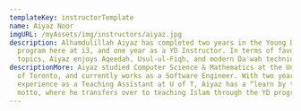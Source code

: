 ```yaml
---
templateKey: instructorTemplate
name: Aiyaz Noor
imgURL: /myAssets/img/instructors/aiyaz.jpg
description: Alhamdulillah Aiyaz has completed two years in the Young Da’ee
  program here at i3, and one year as a YD Instructor. In terms of favourite
  topics, Aiyaz enjoys Aqeedah, Usul-ul-Fiqh, and modern Da'wah techniques.
descriptionMore: Aiyaz studied Computer Science & Mathematics at the University
  of Toronto, and currently works as a Software Engineer. With two years of
  experience as a Teaching Assistant at U of T, Aiyaz has a “learn by teaching”
  motto, where he transfers over to teaching Islam through the YD program.
---
```

